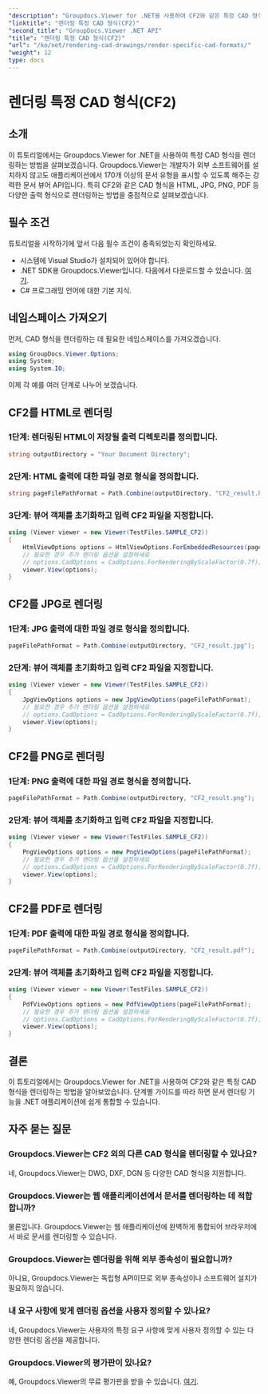 ```yaml
---
"description": "Groupdocs.Viewer for .NET을 사용하여 CF2와 같은 특정 CAD 형식을 HTML, JPG, PNG, PDF로 렌더링하는 방법을 알아보세요."
"linktitle": "렌더링 특정 CAD 형식(CF2)"
"second_title": "GroupDocs.Viewer .NET API"
"title": "렌더링 특정 CAD 형식(CF2)"
"url": "/ko/net/rendering-cad-drawings/render-specific-cad-formats/"
"weight": 12
type: docs
---
```

# 렌더링 특정 CAD 형식(CF2)

## 소개
이 튜토리얼에서는 Groupdocs.Viewer for .NET을 사용하여 특정 CAD 형식을 렌더링하는 방법을 살펴보겠습니다. Groupdocs.Viewer는 개발자가 외부 소프트웨어를 설치하지 않고도 애플리케이션에서 170개 이상의 문서 유형을 표시할 수 있도록 해주는 강력한 문서 뷰어 API입니다. 특히 CF2와 같은 CAD 형식을 HTML, JPG, PNG, PDF 등 다양한 출력 형식으로 렌더링하는 방법을 중점적으로 살펴보겠습니다.
## 필수 조건
튜토리얼을 시작하기에 앞서 다음 필수 조건이 충족되었는지 확인하세요.
- 시스템에 Visual Studio가 설치되어 있어야 합니다.
- .NET SDK용 Groupdocs.Viewer입니다. 다음에서 다운로드할 수 있습니다. [여기](https://releases.groupdocs.com/viewer/net/).
- C# 프로그래밍 언어에 대한 기본 지식.
## 네임스페이스 가져오기
먼저, CAD 형식을 렌더링하는 데 필요한 네임스페이스를 가져오겠습니다.
```csharp
using GroupDocs.Viewer.Options;
using System;
using System.IO;
```
이제 각 예를 여러 단계로 나누어 보겠습니다.
## CF2를 HTML로 렌더링
### 1단계: 렌더링된 HTML이 저장될 출력 디렉토리를 정의합니다.
```csharp
string outputDirectory = "Your Document Directory";
```
### 2단계: HTML 출력에 대한 파일 경로 형식을 정의합니다.
```csharp
string pageFilePathFormat = Path.Combine(outputDirectory, "CF2_result.html");
```
### 3단계: 뷰어 객체를 초기화하고 입력 CF2 파일을 지정합니다.
```csharp
using (Viewer viewer = new Viewer(TestFiles.SAMPLE_CF2))
{
    HtmlViewOptions options = HtmlViewOptions.ForEmbeddedResources(pageFilePathFormat);
    // 필요한 경우 추가 렌더링 옵션을 설정하세요
    // options.CadOptions = CadOptions.ForRenderingByScaleFactor(0.7f);
    viewer.View(options);
}
```
## CF2를 JPG로 렌더링
### 1단계: JPG 출력에 대한 파일 경로 형식을 정의합니다.
```csharp
pageFilePathFormat = Path.Combine(outputDirectory, "CF2_result.jpg");
```
### 2단계: 뷰어 객체를 초기화하고 입력 CF2 파일을 지정합니다.
```csharp
using (Viewer viewer = new Viewer(TestFiles.SAMPLE_CF2))
{
    JpgViewOptions options = new JpgViewOptions(pageFilePathFormat);
    // 필요한 경우 추가 렌더링 옵션을 설정하세요
    // options.CadOptions = CadOptions.ForRenderingByScaleFactor(0.7f);
    viewer.View(options);
}
```
## CF2를 PNG로 렌더링

### 1단계: PNG 출력에 대한 파일 경로 형식을 정의합니다.
```csharp
pageFilePathFormat = Path.Combine(outputDirectory, "CF2_result.png");
```
### 2단계: 뷰어 객체를 초기화하고 입력 CF2 파일을 지정합니다.
```csharp
using (Viewer viewer = new Viewer(TestFiles.SAMPLE_CF2))
{
    PngViewOptions options = new PngViewOptions(pageFilePathFormat);
    // 필요한 경우 추가 렌더링 옵션을 설정하세요
    // options.CadOptions = CadOptions.ForRenderingByScaleFactor(0.7f);
    viewer.View(options);
}
```
## CF2를 PDF로 렌더링
### 1단계: PDF 출력에 대한 파일 경로 형식을 정의합니다.
```csharp
pageFilePathFormat = Path.Combine(outputDirectory, "CF2_result.pdf");
```
### 2단계: 뷰어 객체를 초기화하고 입력 CF2 파일을 지정합니다.
```csharp
using (Viewer viewer = new Viewer(TestFiles.SAMPLE_CF2))
{
    PdfViewOptions options = new PdfViewOptions(pageFilePathFormat);
    // 필요한 경우 추가 렌더링 옵션을 설정하세요
    // options.CadOptions = CadOptions.ForRenderingByScaleFactor(0.7f);
    viewer.View(options);
}
```

## 결론
이 튜토리얼에서는 Groupdocs.Viewer for .NET을 사용하여 CF2와 같은 특정 CAD 형식을 렌더링하는 방법을 알아보았습니다. 단계별 가이드를 따라 하면 문서 렌더링 기능을 .NET 애플리케이션에 쉽게 통합할 수 있습니다.
## 자주 묻는 질문
### Groupdocs.Viewer는 CF2 외의 다른 CAD 형식을 렌더링할 수 있나요?
네, Groupdocs.Viewer는 DWG, DXF, DGN 등 다양한 CAD 형식을 지원합니다.
### Groupdocs.Viewer는 웹 애플리케이션에서 문서를 렌더링하는 데 적합합니까?
물론입니다. Groupdocs.Viewer는 웹 애플리케이션에 완벽하게 통합되어 브라우저에서 바로 문서를 렌더링할 수 있습니다.
### Groupdocs.Viewer는 렌더링을 위해 외부 종속성이 필요합니까?
아니요, Groupdocs.Viewer는 독립형 API이므로 외부 종속성이나 소프트웨어 설치가 필요하지 않습니다.
### 내 요구 사항에 맞게 렌더링 옵션을 사용자 정의할 수 있나요?
네, Groupdocs.Viewer는 사용자의 특정 요구 사항에 맞게 사용자 정의할 수 있는 다양한 렌더링 옵션을 제공합니다.
### Groupdocs.Viewer의 평가판이 있나요?
예, Groupdocs.Viewer의 무료 평가판을 받을 수 있습니다. [여기](https://releases.groupdocs.com/).